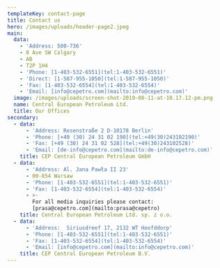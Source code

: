 ```yaml
---
templateKey: contact-page
title: Contact us
hero: /images/uploads/header-page2.jpeg
main:
  data:
    - 'Address: 500-736'
    - 8 Ave SW Calgary
    - AB
    - T2P 1H4
    - 'Phone: [1-403-532-6551](tel:1-403-532-6551)'
    - 'Direct: [1-587-955-1050](tel:1-587-955-1050)'
    - 'Fax: [1-403-532-6554](tel:1-403-532-6554)'
    - 'Email: [info@cepetro.com](mailto:info@cepetro.com)'
  image: /images/uploads/screen-shot-2019-08-11-at-10.17.12-pm.png
  name: Central European Petroleum Ltd.
  title: Our Offices
secondary:
  - data:
      - 'Address: Rosenstraße 2 D-10178 Berlin'
      - 'Phone: [+49 (30) 24 31 02 190](tel:+49(30)243102190)'
      - 'Fax: [+49 (30) 24 31 02 528](tel:+49(30)243102528)'
      - 'Email: [de-info@cepetro.com](mailto:de-info@cepetro.com)'
    title: CEP Central European Petroleum GmbH
  - data:
      - 'Address: Al. Jana Pawła II 23'
      - 00-854 Warsaw
      - 'Phone: [1-403-532-6551](tel:1-403-532-6551)'
      - 'Fax: [1-403-532-6554](tel:1-403-532-6554)'
      - >-
        For all media inquiries please contact:
        [prasa@cepetro.com](mailto:prasa@cepetro)
    title: Central European Petroleum Ltd. sp. z o.o.
  - data:
      - 'Address:  Siriusdreef 17, 2132 WT Hoofddorp'
      - 'Phone: [1-403-532-6551](tel:1-403-532-6551)'
      - 'Fax: [1-403-532-6554](tel:1-403-532-6554)'
      - 'Email: [info@cepetro.com](mailto:info@cepetro.com)'
    title: CEP Central European Petroleum B.V.
---
```


